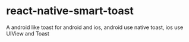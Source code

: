 # react-native-smart-toast
A android like toast for android and ios, android use native toast, ios use UIView and Toast
